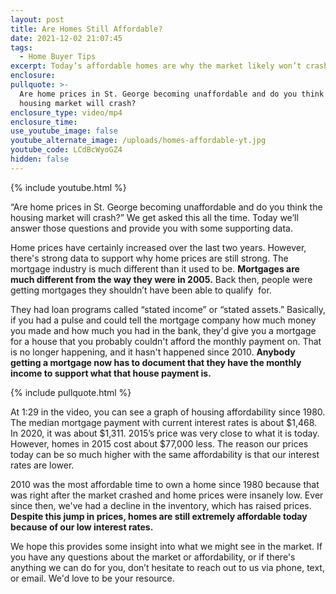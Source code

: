 ```yaml
---
layout: post
title: Are Homes Still Affordable?
date: 2021-12-02 21:07:45
tags:
  - Home Buyer Tips
excerpt: Today’s affordable homes are why the market likely won’t crash.
enclosure:
pullquote: >-
  Are home prices in St. George becoming unaffordable and do you think the
  housing market will crash?
enclosure_type: video/mp4
enclosure_time:
use_youtube_image: false
youtube_alternate_image: /uploads/homes-affordable-yt.jpg
youtube_code: LCdBcWyoGZ4
hidden: false
---
```

{% include youtube.html %}

“Are home prices in St. George becoming unaffordable and do you think the housing market will crash?” We get asked this all the time. Today we’ll answer those questions and provide you with some supporting data.

Home prices have certainly increased over the last two years. However, there's strong data to support why home prices are still strong. The mortgage industry is much different than it used to be. **Mortgages are much different from the way they were in 2005.** Back then, people were getting mortgages they shouldn’t have been able to qualify&nbsp; for.

They had loan programs called “stated income” or “stated assets.” Basically, if you had a pulse and could tell the mortgage company how much money you made and how much you had in the bank, they'd give you a mortgage for a house that you probably couldn't afford the monthly payment on. That is no longer happening, and it hasn't happened since 2010. **Anybody getting a mortgage now has to document that they have the monthly income to support what that house payment is.**

{% include pullquote.html %}

At 1:29 in the video, you can see a graph of housing affordability since 1980. The median mortgage payment with current interest rates is about $1,468. In 2020, it was about $1,311. 2015’s price was very close to what it is today. However, homes in 2015 cost about $77,000 less. The reason our prices today can be so much higher with the same affordability is that our interest rates are lower.

2010 was the most affordable time to own a home since 1980 because that was right after the market crashed and home prices were insanely low. Ever since then, we've had a decline in the inventory, which has raised prices. **Despite this jump in prices, homes are still extremely affordable today because of our low interest rates.**

We hope this provides some insight into what we might see in the market. If you have any questions about the market or affordability, or if there's anything we can do for you, don’t hesitate to reach out to us via phone, text, or email. We'd love to be your resource.
